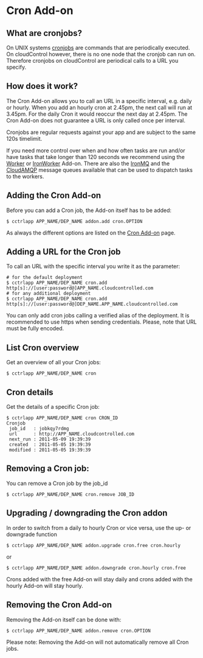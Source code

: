 # Cron Add-on

## What are cronjobs?

On UNIX systems [cronjobs](http://en.wikipedia.org/wiki/Cron) are commands that
are periodically executed. On cloudControl however, there is no one node that
the cronjob can run on. Therefore cronjobs on cloudControl are periodical calls
to a URL you specify.

## How does it work?

The Cron Add-on allows you to call an URL in a specific interval, e.g. daily or
hourly. When you add an hourly cron at 2.45pm, the next call will run at
3.45pm. For the daily Cron it would reoccur the next day at 2.45pm. The Cron
Add-on does not guarantee a URL is only called once per interval.

Cronjobs are regular requests against your app and are subject to the same 120s
timelimit.

If you need more control over when and how often tasks are run and/or have
tasks that take longer than 120 seconds we recommend using the
[Worker](https://www.cloudcontrol.com/add-ons/worker) or
[IronWorker](https://www.cloudcontrol.com/add-ons/iron_worker) Add-on. There
are also the [IronMQ](https://www.cloudcontrol.com/add-ons/iron_mq) and the
[CloudAMQP](https://www.cloudcontrol.com/add-ons/cloudamqp) message queues
available that can be used to dispatch tasks to the workers.

## Adding the Cron Add-on

Before you can add a Cron job, the Add-on itself has to be added:

~~~
$ cctrlapp APP_NAME/DEP_NAME addon.add cron.OPTION
~~~

As always the different options are listed on the [Cron
Add-on](https://www.cloudcontrol.com/add-ons/cron) page.

## Adding a URL for the Cron job

To call an URL with the specific interval you write it as the parameter:

~~~
# for the default deployment
$ cctrlapp APP_NAME/DEP_NAME cron.add http[s]://[user:password@]APP_NAME.cloudcontrolled.com
# for any additional deployment
$ cctrlapp APP_NAME/DEP_NAME cron.add http[s]://[user:password@]DEP_NAME.APP_NAME.cloudcontrolled.com
~~~

You can only add cron jobs calling a verified alias of the deployment. It is
recommended to use https when sending credentials. Please, note that URL must be fully encoded.

## List Cron overview

Get an overview of all your Cron jobs:

~~~
$ cctrlapp APP_NAME/DEP_NAME cron
~~~

## Cron details

Get the details of a specific Cron job:

~~~
$ cctrlapp APP_NAME/DEP_NAME cron CRON_ID
Cronjob
 job_id   : jobkqy7rdmg
 url      : http://APP_NAME.cloudcontrolled.com
 next_run : 2011-05-09 19:39:39
 created  : 2011-05-05 19:39:39
 modified : 2011-05-05 19:39:39
~~~

## Removing a Cron job:

You can remove a Cron job by the job_id

~~~
$ cctrlapp APP_NAME/DEP_NAME cron.remove JOB_ID
~~~

## Upgrading / downgrading the Cron addon

In order to switch from a daily to hourly Cron or vice versa, use the up- or
downgrade function

~~~
$ cctrlapp APP_NAME/DEP_NAME addon.upgrade cron.free cron.hourly
~~~

or

~~~
$ cctrlapp APP_NAME/DEP_NAME addon.downgrade cron.hourly cron.free
~~~

Crons added with the free Add-on will stay daily and crons added with the
hourly Add-on will stay hourly.

## Removing the Cron Add-on

Removing the Add-on itself can be done with:

~~~
$ cctrlapp APP_NAME/DEP_NAME addon.remove cron.OPTION
~~~

Please note: Removing the Add-on will not automatically remove all Cron jobs.

